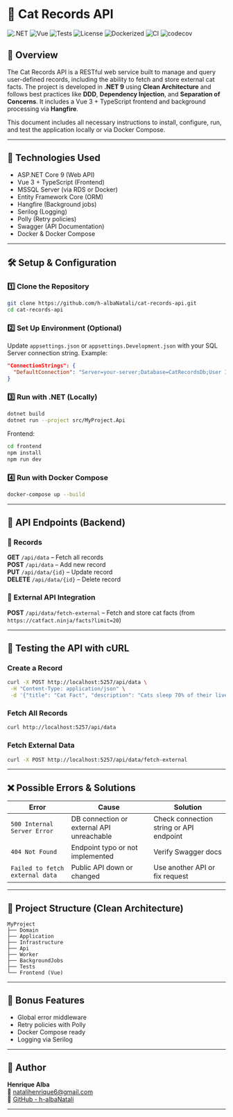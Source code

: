 # 📌 Cat Records API

![.NET](https://img.shields.io/badge/.NET-9.0-blue)
![Vue](https://img.shields.io/badge/Vue-3.x-green)
![Tests](https://img.shields.io/badge/tests-passing-brightgreen)
![License](https://img.shields.io/badge/license-MIT-lightgrey)
![Dockerized](https://img.shields.io/badge/docker-ready-blue)
![CI](https://github.com/h-albaNatali/cat-records-api/actions/workflows/ci.yml/badge.svg)
![codecov](https://codecov.io/gh/h-albaNatali/cat-records-api/branch/master/graph/badge.svg)



## 📖 Overview

The Cat Records API is a RESTful web service built to manage and query user-defined records, including the ability to fetch and store external cat facts. The project is developed in **.NET 9** using **Clean Architecture** and follows best practices like **DDD**, **Dependency Injection**, and **Separation of Concerns**. It includes a Vue 3 + TypeScript frontend and background processing via **Hangfire**.

This document includes all necessary instructions to install, configure, run, and test the application locally or via Docker Compose.

---

## 🔹 Technologies Used

- ASP.NET Core 9 (Web API)
- Vue 3 + TypeScript (Frontend)
- MSSQL Server (via RDS or Docker)
- Entity Framework Core (ORM)
- Hangfire (Background jobs)
- Serilog (Logging)
- Polly (Retry policies)
- Swagger (API Documentation)
- Docker & Docker Compose

---

## 🛠️ Setup & Configuration

### 1️⃣ Clone the Repository

```bash
git clone https://github.com/h-albaNatali/cat-records-api.git
cd cat-records-api
```

### 2️⃣ Set Up Environment (Optional)

Update `appsettings.json` or `appsettings.Development.json` with your SQL Server connection string. Example:

```json
"ConnectionStrings": {
  "DefaultConnection": "Server=your-server;Database=CatRecordsDb;User Id=your-user;Password=your-password;"
}
```

### 3️⃣ Run with .NET (Locally)

```bash
dotnet build
dotnet run --project src/MyProject.Api
```

Frontend:

```bash
cd frontend
npm install
npm run dev
```

### 4️⃣ Run with Docker Compose

```bash
docker-compose up --build
```

---

## 🔹 API Endpoints (Backend)

### 🔹 Records

**GET** `/api/data` – Fetch all records\
**POST** `/api/data` – Add new record\
**PUT** `/api/data/{id}` – Update record\
**DELETE** `/api/data/{id}` – Delete record

### 🔹 External API Integration

**POST** `/api/data/fetch-external` – Fetch and store cat facts (from `https://catfact.ninja/facts?limit=20`)

---

## 🚀 Testing the API with cURL

### Create a Record

```bash
curl -X POST http://localhost:5257/api/data \
 -H "Content-Type: application/json" \
 -d '{"title": "Cat Fact", "description": "Cats sleep 70% of their lives."}'
```

### Fetch All Records

```bash
curl http://localhost:5257/api/data
```

### Fetch External Data

```bash
curl -X POST http://localhost:5257/api/data/fetch-external
```

---

## ❌ Possible Errors & Solutions

| Error                           | Cause                                     | Solution                                |
| ------------------------------- | ----------------------------------------- | --------------------------------------- |
| `500 Internal Server Error`     | DB connection or external API unreachable | Check connection string or API endpoint |
| `404 Not Found`                 | Endpoint typo or not implemented          | Verify Swagger docs                     |
| `Failed to fetch external data` | Public API down or changed                | Use another API or fix request          |

---

## 📄 Project Structure (Clean Architecture)

```
MyProject
├── Domain
├── Application
├── Infrastructure
├── Api
├── Worker
├── BackgroundJobs
├── Tests
└── Frontend (Vue)
```

---

## 🚀 Bonus Features

- Global error middleware
- Retry policies with Polly
- Docker Compose ready
- Logging via Serilog

---

## 💼 Author

**Henrique Alba**\
📧 [natalihenrique6@gmail.com](mailto\:natalihenrique6@gmail.com)\
🔗 [GitHub - h-albaNatali](https://github.com/h-albaNatali)

---
